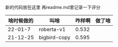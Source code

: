 新的代码放在这里 再readme.md里记录一下评分

| 啥时候做的 | 叫啥 | 咋样啊 |做了啥|
| ------ | ------ | ------ |--------------------- |
| 22-01-7 | roberta-v1 | 0.532 ||
| 21-12-25 | bigbird-copy | 0.595 ||
